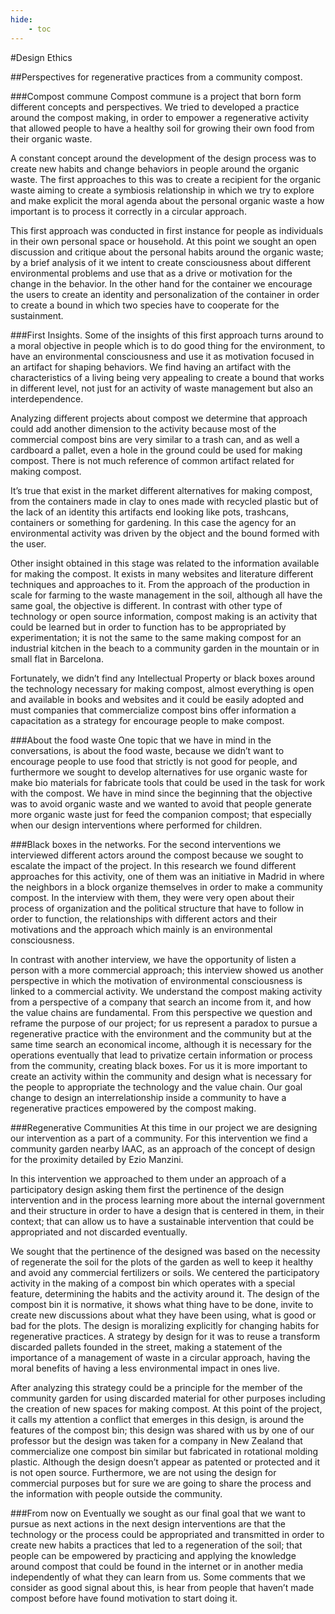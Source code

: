 ```yaml
---
hide:
    - toc
---
```

#Design Ethics


##Perspectives for regenerative practices from a community compost.

###Compost commune
Compost commune is a project that born form different concepts and perspectives. We tried to developed a practice around the compost making, in order to empower a regenerative activity that allowed people to have a healthy soil for growing their own food from their organic waste.


A constant concept around the development of the design process was to create new habits and change behaviors in people around the organic waste. The first approaches to this was to create a recipient for the organic waste aiming to create a symbiosis relationship in which we try to explore and make explicit the moral agenda about the personal organic waste a how important is to process it correctly in a circular approach.


This first approach was conducted in first instance for people as individuals in their own personal space or household. At this point we sought an open discussion and critique about the personal habits around the organic waste; by a brief analysis of it we intent to create consciousness about different environmental problems and use that as a drive or motivation for the change in the behavior. In the other hand for the container we encourage the users to create an identity and personalization of the container in order to create a bound in which two species have to cooperate for the sustainment.


###First Insights.
Some of the insights of this first approach turns around to a moral objective in people which is to do good thing for the environment, to have an environmental consciousness and use it as motivation focused in an artifact for shaping behaviors. We find having an artifact with the characteristics of a living being very appealing to create a bound that works in different level, not just for an activity of waste management but also an interdependence.


Analyzing different projects about compost we determine that approach could add another dimension to the activity because most of the commercial compost bins are very similar to a trash can, and as well a cardboard a pallet, even a hole in the ground could be used for making compost. There is not much reference of common artifact related for making compost.


It’s true that exist in the market different alternatives for making compost, from the containers made in clay to ones made with recycled plastic but of the lack of an identity this artifacts end looking like pots, trashcans, containers or something for gardening. In this case the agency for an environmental activity was driven by the object and the bound formed with the user.


Other insight obtained in this stage was related to the information available for making the compost. It exists in many websites and literature different techniques and approaches to it. From the approach of the production in scale for farming to the waste management in the soil, although all have the same goal, the objective is different. In contrast with other type of technology or open source information, compost making is an activity that could be learned but in order to function has to be appropriated by experimentation; it is not the same to the same making compost for an industrial kitchen in the beach to a community garden in the mountain or in small flat in Barcelona.


Fortunately, we didn’t find any Intellectual Property or black boxes around the technology necessary for making compost, almost everything is open and available in books and websites and it could be easily adopted and must companies that commercialize compost bins offer information a capacitation as a strategy for encourage people to make compost.


###About the food waste
One topic that we have in mind in the conversations, is about the food waste, because we didn’t want to encourage people to use food that strictly is not good for people, and furthermore we sought to develop alternatives for use organic waste for make bio materials for fabricate tools that could be used in the task for work with the compost. We have in mind since the beginning that the objective was to avoid organic waste and we wanted to avoid that people generate more organic waste just for feed the companion compost; that especially when our design interventions where performed for children.


###Black boxes in the networks.
For the second interventions we interviewed different actors around the compost because we sought to escalate the impact of the project. In this research we found different approaches for this activity, one of them was an initiative in Madrid in where the neighbors in a block organize themselves in order to make a community compost. In the interview with them, they were very open about their process of organization and the political structure that have to follow in order to function, the relationships with different actors and their motivations and the approach which mainly is an environmental consciousness.


In contrast with another interview, we have the opportunity of listen a person with a more commercial approach; this interview showed us another perspective in which the motivation of environmental consciousness is linked to a commercial activity. We understand the compost making activity from a perspective of a company that search an income from it, and how the value chains are fundamental.
From this perspective we question and reframe the purpose of our project; for us represent a paradox to pursue a regenerative practice with the environment and the community but at the same time search an economical income, although it is necessary for the operations eventually that lead to privatize certain information or process from the community, creating black boxes. For us it is more important to create an activity within the community and design what is necessary for the people to appropriate the technology and the value chain. Our goal change to design an interrelationship inside a community to have a regenerative practices empowered by the compost making.


###Regenerative Communities
At this time in our project we are designing our intervention as a part of a community. For this intervention we find a community garden nearby IAAC, as an approach of the concept of design for the proximity detailed by Ezio Manzini.


In this intervention we approached to them under an approach of a participatory design asking them first the pertinence of the design intervention and in the process learning more about the internal government and their structure in order to have a design that is centered in them, in their context; that can allow us to have a sustainable intervention that could be appropriated and not discarded eventually.


We sought that the pertinence of the designed was based on the necessity of regenerate the soil for the plots of the garden as well to keep it healthy and avoid any commercial fertilizers or soils. We centered the participatory activity in the making of a compost bin which operates with a special feature, determining the habits and the activity around it. The design of the compost bin it is normative, it shows what thing have to be done, invite to create new discussions about what they have been using, what is good or bad for the plots. The design is moralizing explicitly for changing habits for regenerative practices. A strategy by design for it was to reuse a transform discarded pallets founded in the street, making a statement of the importance of a management of waste in a circular approach, having the moral benefits of having a less environmental impact in ones live.


After analyzing this strategy could be a principle for the member of the community garden for using discarded material for other purposes including the creation of new spaces for making compost.
At this point of the project, it calls my attention a conflict that emerges in this design, is around the features of the compost bin; this design was shared with us by one of our professor but the design was taken for a company in New Zealand that commercialize one compost bin similar but fabricated in rotational molding plastic. Although the design doesn’t appear as patented or protected and it is not open source. Furthermore, we are not using the design for commercial purposes but for sure we are going to share the process and the information with people outside the community.


###From now on
Eventually we sought as our final goal that we want to pursue as next actions in the next design interventions are that the technology or the process could be appropriated and transmitted in order to create new habits a practices that led to a regeneration of the soil; that people can be empowered by practicing and applying the knowledge around compost that could be found in the internet or in another media independently of what they can learn from us. Some comments that we consider as good signal about this, is hear from people that haven’t made compost before have found motivation to start doing it.

